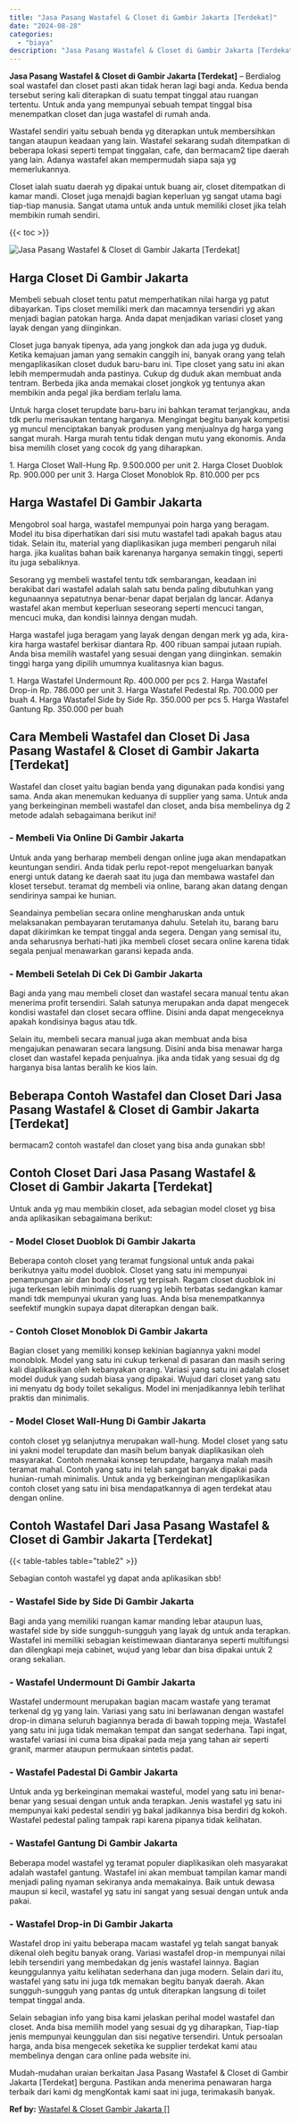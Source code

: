```yaml
---
title: "Jasa Pasang Wastafel & Closet di Gambir Jakarta [Terdekat]"
date: "2024-08-28"
categories: 
  - "biaya"
description: "Jasa Pasang Wastafel & Closet di Gambir Jakarta [Terdekat]. Mudah-mudahan uraian berkaitan Jasa Pasang Wastafel & Closet di Gambir Jakarta [Terdekat] bergu..."
---
```


**Jasa Pasang Wastafel & Closet di Gambir Jakarta \[Terdekat\]** – Berdialog soal wastafel dan closet pasti akan tidak heran lagi bagi anda. Kedua benda tersebut sering kali diterapkan di suatu tempat tinggal atau ruangan tertentu. Untuk anda yang mempunyai sebuah tempat tinggal bisa menempatkan closet dan juga wastafel di rumah anda.

Wastafel sendiri yaitu sebuah benda yg diterapkan untuk membersihkan tangan ataupun keadaan yang lain. Wastafel sekarang sudah ditempatkan di beberapa lokasi seperti tempat tinggalan, cafe, dan bermacam2 tipe daerah yang lain. Adanya wastafel akan mempermudah siapa saja yg memerlukannya.

Closet ialah suatu daerah yg dipakai untuk buang air, closet ditempatkan di kamar mandi. Closet juga menajdi bagian keperluan yg sangat utama bagi tiap-tiap manusia. Sangat utama untuk anda untuk memiliki closet jika telah membikin rumah sendiri.

{{< toc >}}

![Jasa Pasang Wastafel & Closet di Gambir Jakarta [Terdekat]](/images/wastafel-closet-murah03.png)

## Harga Closet Di Gambir Jakarta

Membeli sebuah closet tentu patut memperhatikan nilai harga yg patut dibayarkan. Tips closet memiliki merk dan macamnya tersendiri yg akan menjadi bagian patokan harga. Anda dapat menjadikan variasi closet yang layak dengan yang diinginkan.

Closet juga banyak tipenya, ada yang jongkok dan ada juga yg duduk. Ketika kemajuan jaman yang semakin canggih ini, banyak orang yang telah mengaplikasikan closet duduk baru-baru ini. Tipe closet yang satu ini akan lebih mempermudah anda pastinya. Cukup dg duduk akan membuat anda tentram. Berbeda jika anda memakai closet jongkok yg tentunya akan membikin anda pegal jika berdiam terlalu lama.

Untuk harga closet terupdate baru-baru ini bahkan teramat terjangkau, anda tdk perlu merisaukan tentang harganya. Mengingat begitu banyak kompetisi yg muncul menciptakan banyak produsen yang menjualnya dg harga yang sangat murah. Harga murah tentu tidak dengan mutu yang ekonomis. Anda bisa memilih closet yang cocok dg yang diharapkan.

1\. Harga Closet Wall-Hung Rp. 9.500.000 per unit 2. Harga Closet Duoblok Rp. 900.000 per unit 3. Harga Closet Monoblok Rp. 810.000 per pcs

## Harga Wastafel Di Gambir Jakarta

Mengobrol soal harga, wastafel mempunyai poin harga yang beragam. Model itu bisa diperhatikan dari sisi mutu wastafel tadi apakah bagus atau tidak. Selain itu, material yang diaplikasikan juga memberi pengaruh nilai harga. jika kualitas bahan baik karenanya harganya semakin tinggi, seperti itu juga sebaliknya.

Sesorang yg membeli wastafel tentu tdk sembarangan, keadaan ini berakibat dari wastafel adalah salah satu benda paling dibutuhkan yang kegunaannya sepatutnya benar-benar dapat berjalan dg lancar. Adanya wastafel akan membut keperluan seseorang seperti mencuci tangan, mencuci muka, dan kondisi lainnya dengan mudah.

Harga wastafel juga beragam yang layak dengan dengan merk yg ada, kira-kira harga wastafel berkisar diantara Rp. 400 ribuan sampai jutaan rupiah. Anda bisa memilih wastafel yang sesuai dengan yang diinginkan. semakin tinggi harga yang dipilih umumnya kualitasnya kian bagus.

1\. Harga Wastafel Undermount Rp. 400.000 per pcs 2. Harga Wastafel Drop-in Rp. 786.000 per unit 3. Harga Wastafel Pedestal Rp. 700.000 per buah 4. Harga Wastafel Side by Side Rp. 350.000 per pcs 5. Harga Wastafel Gantung Rp. 350.000 per buah

## Cara Membeli Wastafel dan Closet Di Jasa Pasang Wastafel & Closet di Gambir Jakarta \[Terdekat\]

Wastafel dan closet yaitu bagian benda yang digunakan pada kondisi yang sama. Anda akan menemukan keduanya di supplier yang sama. Untuk anda yang berkeinginan membeli wastafel dan closet, anda bisa membelinya dg 2 metode adalah sebagaimana berikut ini!

### \- Membeli Via Online Di Gambir Jakarta

Untuk anda yang berharap membeli dengan online juga akan mendapatkan keuntungan sendiri. Anda tidak perlu repot-repot mengeluarkan banyak energi untuk datang ke daerah saat itu juga dan membawa wastafel dan kloset tersebut. teramat dg membeli via online, barang akan datang dengan sendirinya sampai ke hunian.

Seandainya pembelian secara online mengharuskan anda untuk melaksanakan pembayaran terutamanya dahulu. Setelah itu, barang baru dapat dikirimkan ke tempat tinggal anda segera. Dengan yang semisal itu, anda seharusnya berhati-hati jika membeli closet secara online karena tidak segala penjual menawarkan garansi kepada anda.

### \- Membeli Setelah Di Cek Di Gambir Jakarta

Bagi anda yang mau membeli closet dan wastafel secara manual tentu akan menerima profit tersendiri. Salah satunya merupakan anda dapat mengecek kondisi wastafel dan closet secara offline. Disini anda dapat mengeceknya apakah kondisinya bagus atau tdk.

Selain itu, membeli secara manual juga akan membuat anda bisa mengajukan penawaran secara langsung. Disini anda bisa menawar harga closet dan wastafel kepada penjualnya. jika anda tidak yang sesuai dg dg harganya bisa lantas beralih ke kios lain.

## Beberapa Contoh Wastafel dan Closet Dari Jasa Pasang Wastafel & Closet di Gambir Jakarta \[Terdekat\]

bermacam2 contoh wastafel dan closet yang bisa anda gunakan sbb!

## Contoh Closet Dari Jasa Pasang Wastafel & Closet di Gambir Jakarta \[Terdekat\]

Untuk anda yg mau membikin closet, ada sebagian model closet yg bisa anda aplikasikan sebagaimana berikut:

### \- Model Closet Duoblok Di Gambir Jakarta

Beberapa contoh closet yang teramat fungsional untuk anda pakai berikutnya yaitu model duoblok. Closet yang satu ini mempunyai penampungan air dan body closet yg terpisah. Ragam closet duoblok ini juga terkesan lebih minimalis dg ruang yg lebih terbatas sedangkan kamar mandi tdk mempunyai ukuran yang luas. Anda bisa menempatkannya seefektif mungkin supaya dapat diterapkan dengan baik.

### \- Contoh Closet Monoblok Di Gambir Jakarta

Bagian closet yang memiliki konsep kekinian bagiannya yakni model monoblok. Model yang satu ini cukup terkenal di pasaran dan masih sering kali diaplikasikan oleh kebanyakan orang. Variasi yang satu ini adalah closet model duduk yang sudah biasa yang dipakai. Wujud dari closet yang satu ini menyatu dg body toilet sekaligus. Model ini menjadikannya lebih terlihat praktis dan minimalis.

### \- Model Closet Wall-Hung Di Gambir Jakarta

contoh closet yg selanjutnya merupakan wall-hung. Model closet yang satu ini yakni model terupdate dan masih belum banyak diaplikasikan oleh masyarakat. Contoh memakai konsep terupdate, harganya malah masih teramat mahal. Contoh yang satu ini telah sangat banyak dipakai pada hunian-rumah minimalis. Untuk anda yg berkeinginan mengaplikasikan contoh closet yang satu ini bisa mendapatkannya di agen terdekat atau dengan online.

## Contoh Wastafel Dari Jasa Pasang Wastafel & Closet di Gambir Jakarta \[Terdekat\]

{{< table-tables table="table2" >}}

Sebagian contoh wastafel yg dapat anda aplikasikan sbb!

### \- Wastafel Side by Side Di Gambir Jakarta

Bagi anda yang memiliki ruangan kamar manding lebar ataupun luas, wastafel side by side sungguh-sungguh yang layak dg untuk anda terapkan. Wastafel ini memiliki sebagian keistimewaan diantaranya seperti multifungsi dan dilengkapi meja cabinet, wujud yang lebar dan bisa dipakai untuk 2 orang sekalian.

### \- Wastafel Undermount Di Gambir Jakarta

Wastafel undermount merupakan bagian macam wastafe yang teramat terkenal dg yg yang lain. Variasi yang satu ini berlawanan dengan wastafel drop-in dimana seluruh bagiannya berada di bawah topping meja. Wastafel yang satu ini juga tidak memakan tempat dan sangat sederhana. Tapi ingat, wastafel variasi ini cuma bisa dipakai pada meja yang tahan air seperti granit, marmer ataupun permukaan sintetis padat.

### \- Wastafel Padestal Di Gambir Jakarta

Untuk anda yg berkeinginan memakai wasteful, model yang satu ini benar-benar yang sesuai dengan untuk anda terapkan. Jenis wastafel yg satu ini mempunyai kaki pedestal sendiri yg bakal jadikannya bisa berdiri dg kokoh. Wastafel pedestal paling tampak rapi karena pipanya tidak kelihatan.

### \- Wastafel Gantung Di Gambir Jakarta

Beberapa model wastafel yg teramat populer diaplikasikan oleh masyarakat adalah wastafel gantung. Wastafel ini akan membuat tampilan kamar mandi menjadi paling nyaman sekiranya anda memakainya. Baik untuk dewasa maupun si kecil, wastafel yg satu ini sangat yang sesuai dengan untuk anda pakai.

### \- Wastafel Drop-in Di Gambir Jakarta

Wastafel drop ini yaitu beberapa macam wastafel yg telah sangat banyak dikenal oleh begitu banyak orang. Variasi wastafel drop-in mempunyai nilai lebih tersendiri yang membedakan dg jenis wastafel lainnya. Bagian keunggulannya yaitu kelihatan sederhana dan juga modern. Selain dari itu, wastafel yang satu ini juga tdk memakan begitu banyak daerah. Akan sungguh-sungguh yang pantas dg untuk diterapkan langsung di toilet tempat tinggal anda.

Selain sebagian info yang bisa kami jelaskan perihal model wastafel dan closet. Anda bisa memilih model yang sesuai dg yg diharapkan, Tiap-tiap jenis mempunyai keunggulan dan sisi negative tersendiri. Untuk persoalan harga, anda bisa mengecek seketika ke supplier terdekat kami atau membelinya dengan cara online pada website ini.

Mudah-mudahan uraian berkaitan Jasa Pasang Wastafel & Closet di Gambir Jakarta \[Terdekat\] berguna. Pastikan anda menerima penawaran harga terbaik dari kami dg mengKontak kami saat ini juga, terimakasih banyak.

**Ref by:** [Wastafel & Closet Gambir Jakarta []](https://id.wikipedia.org/wiki/Wastafel)
